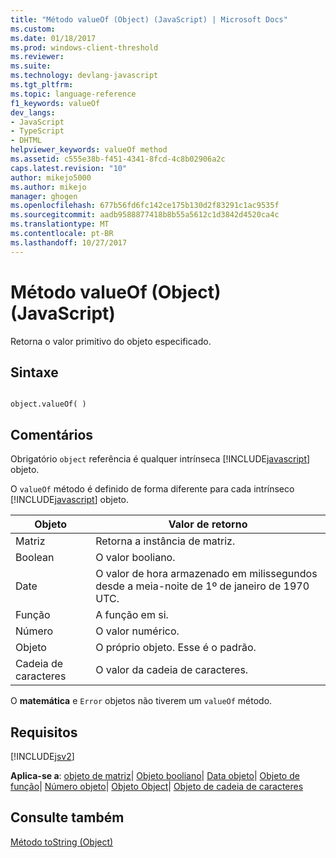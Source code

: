 ```yaml
---
title: "Método valueOf (Object) (JavaScript) | Microsoft Docs"
ms.custom: 
ms.date: 01/18/2017
ms.prod: windows-client-threshold
ms.reviewer: 
ms.suite: 
ms.technology: devlang-javascript
ms.tgt_pltfrm: 
ms.topic: language-reference
f1_keywords: valueOf
dev_langs:
- JavaScript
- TypeScript
- DHTML
helpviewer_keywords: valueOf method
ms.assetid: c555e38b-f451-4341-8fcd-4c8b02906a2c
caps.latest.revision: "10"
author: mikejo5000
ms.author: mikejo
manager: ghogen
ms.openlocfilehash: 677b56fd6fc142ce175b130d2f83291c1ac9535f
ms.sourcegitcommit: aadb9588877418b8b55a5612c1d3842d4520ca4c
ms.translationtype: MT
ms.contentlocale: pt-BR
ms.lasthandoff: 10/27/2017
---
```

# <a name="valueof-method-object-javascript"></a>Método valueOf (Object) (JavaScript)
Retorna o valor primitivo do objeto especificado.  
  
## <a name="syntax"></a>Sintaxe  
  
```  
  
object.valueOf( )  
```  
  
## <a name="remarks"></a>Comentários  
 Obrigatório `object` referência é qualquer intrínseca [!INCLUDE[javascript](../../javascript/includes/javascript-md.md)] objeto.  
  
 O `valueOf` método é definido de forma diferente para cada intrínseco [!INCLUDE[javascript](../../javascript/includes/javascript-md.md)] objeto.  
  
|Objeto|Valor de retorno|  
|------------|------------------|  
|Matriz|Retorna a instância de matriz.|  
|Boolean|O valor booliano.|  
|Date|O valor de hora armazenado em milissegundos desde a meia-noite de 1º de janeiro de 1970 UTC.|  
|Função|A função em si.|  
|Número|O valor numérico.|  
|Objeto|O próprio objeto. Esse é o padrão.|  
|Cadeia de caracteres|O valor da cadeia de caracteres.|  
  
 O **matemática** e `Error` objetos não tiverem um `valueOf` método.  
  
## <a name="requirements"></a>Requisitos  
 [!INCLUDE[jsv2](../../javascript/reference/includes/jsv2-md.md)]  
  
 **Aplica-se a**: [objeto de matriz](../../javascript/reference/array-object-javascript.md)&#124; [Objeto booliano](../../javascript/reference/boolean-object-javascript.md)&#124; [Data objeto](../../javascript/reference/date-object-javascript.md)&#124; [Objeto de função](../../javascript/reference/function-object-javascript.md)&#124; [Número objeto](../../javascript/reference/number-object-javascript.md)&#124; [Objeto Object](../../javascript/reference/object-object-javascript.md)&#124; [Objeto de cadeia de caracteres](../../javascript/reference/string-object-javascript.md)  
  
## <a name="see-also"></a>Consulte também  
 [Método toString (Object)](../../javascript/reference/tostring-method-object-javascript.md)